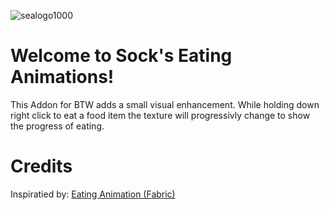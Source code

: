 ![sealogo1000](https://user-images.githubusercontent.com/25046819/139181650-6dab58d0-c3af-46b2-afc1-34f9e3adc101.png)
# Welcome to Sock's Eating Animations!

This Addon for BTW adds a small visual enhancement. While holding down right click to eat a food item the texture will progressivly change to show the progress of eating.

# Credits

Inspiratied by: [Eating Animation (Fabric)](https://www.curseforge.com/minecraft/mc-mods/eating-animation-fabric) 
